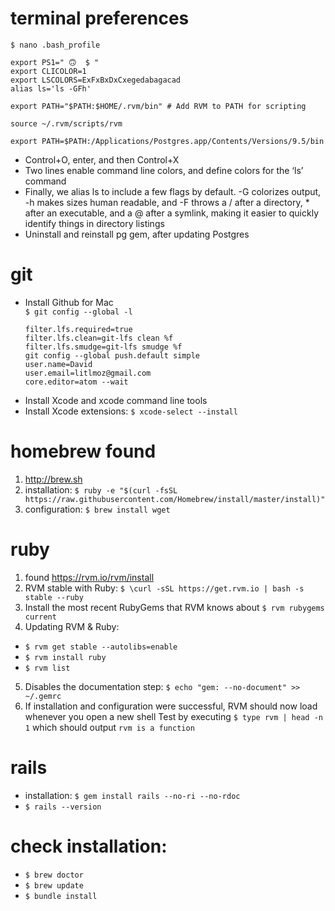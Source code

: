 # terminal preferences
`$ nano .bash_profile`
```
export PS1=" 🙃  $ "
export CLICOLOR=1
export LSCOLORS=ExFxBxDxCxegedabagacad
alias ls='ls -GFh'

export PATH="$PATH:$HOME/.rvm/bin" # Add RVM to PATH for scripting

source ~/.rvm/scripts/rvm

export PATH=$PATH:/Applications/Postgres.app/Contents/Versions/9.5/bin
```
  - Control+O, enter, and then Control+X
  - Two lines enable command line colors, and define colors for the ‘ls’ command
  - Finally, we alias ls to include a few flags by default. -G colorizes output, -h makes sizes human readable, and -F throws a / after a directory, * after an executable, and a @ after a symlink, making it easier to quickly identify things in directory listings
  - Uninstall and reinstall pg gem, after updating Postgres

# git
  - Install Github for Mac  
    `$ git config --global -l`
    ```
    filter.lfs.required=true
    filter.lfs.clean=git-lfs clean %f
    filter.lfs.smudge=git-lfs smudge %f
    git config --global push.default simple
    user.name=David
    user.email=litlmoz@gmail.com
    core.editor=atom --wait
    ```
  - Install Xcode and xcode command line tools
  - Install Xcode extensions: `$ xcode-select --install`

# homebrew found
1. http://brew.sh
2. installation: `$ ruby -e "$(curl -fsSL https://raw.githubusercontent.com/Homebrew/install/master/install)"`
3. configuration: `$ brew install wget`

# ruby
1. found https://rvm.io/rvm/install
2. RVM stable with Ruby: `$ \curl -sSL https://get.rvm.io | bash -s stable --ruby`
3. Install the most recent RubyGems that RVM knows about
`$ rvm rubygems current`
3. Updating RVM & Ruby:
  - `$ rvm get stable --autolibs=enable`
  - `$ rvm install ruby`
  - `$ rvm list`
5. Disables the documentation step: `$ echo "gem: --no-document" >> ~/.gemrc`
6. If installation and configuration were successful, RVM should now load whenever you open a new shell
Test by executing `$ type rvm | head -n 1` which should output `rvm is a function`

# rails
  - installation: `$ gem install rails --no-ri --no-rdoc`
  - `$ rails --version`

# check installation:
  - `$ brew doctor`
  - `$ brew update`
  - `$ bundle install`
